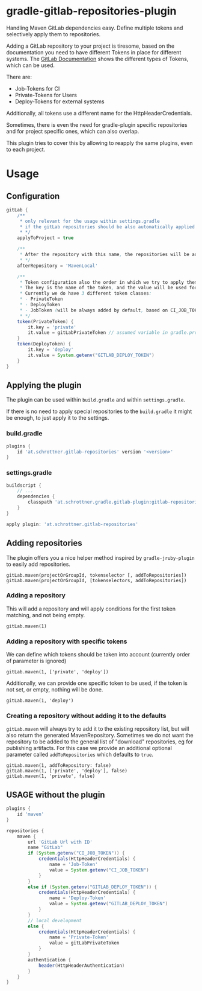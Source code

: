 # gradle-gitlab-repositories-plugin
Handling Maven GitLab dependencies easy. Define multiple tokens and selectively apply them to repositories.

Adding a GitLab repository to your project is tiresome, based on the documentation you need to have different Tokens in
place for different systems.
The [GitLab Documentation](https://docs.gitlab.com/ee/user/packages/maven_repository/#authenticate-to-the-package-registry-with-gradle)
shows the different types of Tokens, which can be used.

There are:
- Job-Tokens for CI
- Private-Tokens for Users
- Deploy-Tokens for external systems

Additionally, all tokens use a different name for the HttpHeaderCredentials.

Sometimes, there is even the need for gradle-plugin specific repositories and for project specific ones, which can also
overlap.

This plugin tries to cover this by allowing to reapply the same plugins, even to each project.

# Usage

## Configuration

```groovy
gitLab {
	/**
	 * only relevant for the usage within settings.gradle 
	 * if the gitLab repositories should be also automatically applied to the project
	 * */
	applyToProject = true

	/**
	 * After the repository with this name, the repositories will be added
	 * */
	afterRepository = 'MavenLocal'

	/**
	 * Token configuration also the order in which we try to apply them. 
	 * The key is the name of the token, and the value will be used for application. 
	 * Currently we do have 3 different token classes: 
	 * - PrivateToken 
	 * - DeployToken 
	 * - JobToken (will be always added by default, based on CI_JOB_TOKEN)
	 * */
	token(PrivateToken) {
		it.key = 'private'
		it.value = gitLabPrivateToken // assumed variable in gradle.properties
	}
	token(DeployToken) {
		it.key = 'deploy'
		it.value = System.getenv("GITLAB_DEPLOY_TOKEN")
	}
}
```

## Applying the plugin

The plugin can be used within `build.gradle` and within `settings.gradle`.

If there is no need to apply special repositories to the `build.gradle` it might be enough, to just apply it to the
settings.

### build.gradle

```groovy
plugins {
	id 'at.schrottner.gitlab-repositories' version '<version>'
}
```

### settings.gradle

```groovy
buildscript {
	// ...
	dependencies {
		classpath 'at.schrottner.gradle.gitlab-plugin:gitlab-repositories:<version>'
	}
}

apply plugin: 'at.schrottner.gitlab-repositories'
```

## Adding repositories

The plugin offers you a nice helper method inspired by `gradle-jruby-plugin` to easily add repositories.

```
gitLab.maven(projectOrGroupId, tokenselector [, addToRepositories]) 
gitLab.maven(projectOrGroupId, [tokenselectors, addToRepositories])
```

### Adding a repository

This will add a repository and will apply conditions for the first token matching, and not being empty.

```
gitLab.maven(1)
```

### Adding a repository with specific tokens

We can define which tokens should be taken into account (currently order of parameter is ignored)

```
gitLab.maven(1, ['private', 'deploy'])
```

Additionally, we can provide one specific token to be used, if the token is not set, or empty, nothing will be done.

```
gitLab.maven(1, 'deploy')
```

### Creating a repository without adding it to the defaults

`gitLab.maven` will always try to add it to the existing repository list, but will also return the generated
MavenRepository. Sometimes we do not want the repository to be added to the general list of "download" repositories, eg
for publishing artifacts. For this case we provide an additional optional parameter called `addToRepositories`  which
defaults to `true`.

```
gitLab.maven(1, addToRepository: false)
gitLab.maven(1, ['private', 'deploy'], false)
gitLab.maven(1, 'private', false)
```

## USAGE without the plugin

```groovy
plugins {
    id 'maven'
}

repositories {
    maven {
        url 'GitLab Url with ID'
        name "GitLab"
        if (System.getenv("CI_JOB_TOKEN")) {
            credentials(HttpHeaderCredentials) {
                name = 'Job-Token'
                value = System.getenv("CI_JOB_TOKEN")
            }
        }
        else if (System.getenv("GITLAB_DEPLOY_TOKEN")) {
            credentials(HttpHeaderCredentials) {
                name = 'Deploy-Token'
                value = System.getenv("GITLAB_DEPLOY_TOKEN")
            }
        }
        // local development
        else {
            credentials(HttpHeaderCredentials) {
                name = 'Private-Token'
                value = gitLabPrivateToken
            }
        }
        authentication {
            header(HttpHeaderAuthentication)
        }
    }
}
```
